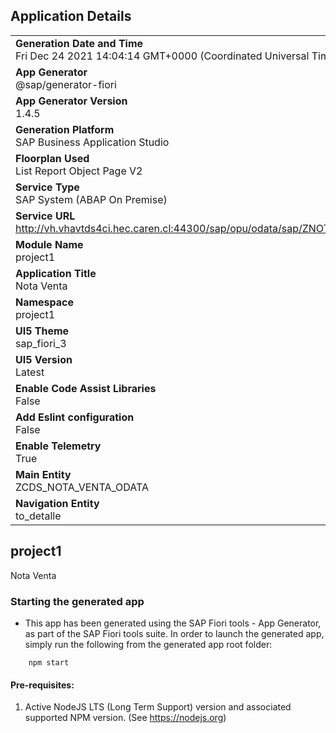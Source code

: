 ## Application Details
|               |
| ------------- |
|**Generation Date and Time**<br>Fri Dec 24 2021 14:04:14 GMT+0000 (Coordinated Universal Time)|
|**App Generator**<br>@sap/generator-fiori|
|**App Generator Version**<br>1.4.5|
|**Generation Platform**<br>SAP Business Application Studio|
|**Floorplan Used**<br>List Report Object Page V2|
|**Service Type**<br>SAP System (ABAP On Premise)|
|**Service URL**<br>http://vh.vhavtds4ci.hec.caren.cl:44300/sap/opu/odata/sap/ZNOTA_VENTA_SRV/
|**Module Name**<br>project1|
|**Application Title**<br>Nota Venta|
|**Namespace**<br>project1|
|**UI5 Theme**<br>sap_fiori_3|
|**UI5 Version**<br>Latest|
|**Enable Code Assist Libraries**<br>False|
|**Add Eslint configuration**<br>False|
|**Enable Telemetry**<br>True|
|**Main Entity**<br>ZCDS_NOTA_VENTA_ODATA|
|**Navigation Entity**<br>to_detalle|

## project1

Nota Venta

### Starting the generated app

-   This app has been generated using the SAP Fiori tools - App Generator, as part of the SAP Fiori tools suite.  In order to launch the generated app, simply run the following from the generated app root folder:

```
    npm start
```

#### Pre-requisites:

1. Active NodeJS LTS (Long Term Support) version and associated supported NPM version.  (See https://nodejs.org)


